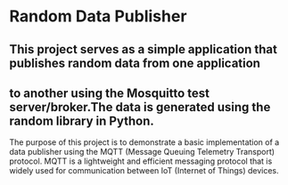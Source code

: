 # Random Data Publisher

## This project serves as a simple application that publishes random data from one application
## to another using the Mosquitto test server/broker.The data is generated using the random library in Python.

The purpose of this project is to demonstrate a basic implementation of a data publisher using the 
MQTT (Message Queuing Telemetry Transport) protocol. MQTT is a lightweight and efficient messaging protocol that 
is widely used for communication between IoT (Internet of Things) devices.

